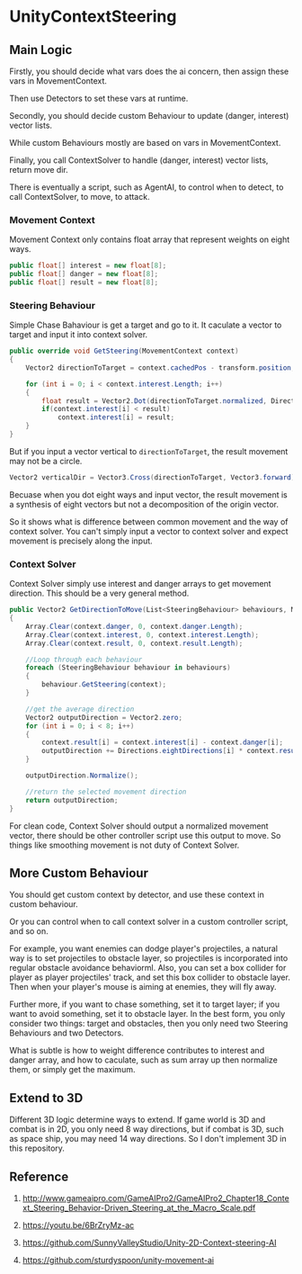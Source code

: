 # UnityContextSteering

## Main Logic

Firstly, you should decide what vars does the ai concern, then assign these vars in MovementContext.

Then use Detectors to set these vars at runtime.

Secondly, you should decide custom Behaviour to update (danger, interest) vector lists.

While custom Behaviours mostly are based on vars in MovementContext.

Finally, you call ContextSolver to handle (danger, interest) vector lists, return move dir.

There is eventually a script, such as AgentAI, to control when to detect, to call ContextSolver, to move, to attack.

### Movement Context

Movement Context only contains float array that represent weights on eight ways.

```csharp
public float[] interest = new float[8];
public float[] danger = new float[8];
public float[] result = new float[8];
```

### Steering Behaviour

Simple Chase Bahaviour is get a target and go to it. It caculate a vector to target and input it into context solver.

```csharp
public override void GetSteering(MovementContext context)
{
    Vector2 directionToTarget = context.cachedPos - transform.position;

    for (int i = 0; i < context.interest.Length; i++)
    {
        float result = Vector2.Dot(directionToTarget.normalized, Directions.eightDirections[i]);
        if(context.interest[i] < result)
            context.interest[i] = result;
    }
}
```

But if you input a vector vertical to `directionToTarget`, the result movement may not be a circle.

```csharp
Vector2 verticalDir = Vector3.Cross(directionToTarget, Vector3.forward);
```

Becuase when you dot eight ways and input vector, the result movement is a synthesis of eight vectors but not a decomposition of the origin vector.

So it shows what is difference between common movement and the way of context solver. You can't simply input a vector to context solver and expect movement is precisely along the input.

### Context Solver

Context Solver simply use interest and danger arrays to get movement direction. This should be a very general method.

```csharp
public Vector2 GetDirectionToMove(List<SteeringBehaviour> behaviours, MovementContext context)
{
    Array.Clear(context.danger, 0, context.danger.Length);
    Array.Clear(context.interest, 0, context.interest.Length);
    Array.Clear(context.result, 0, context.result.Length);

    //Loop through each behaviour
    foreach (SteeringBehaviour behaviour in behaviours)
    {
        behaviour.GetSteering(context);
    }

    //get the average direction
    Vector2 outputDirection = Vector2.zero;
    for (int i = 0; i < 8; i++)
    {
        context.result[i] = context.interest[i] - context.danger[i];
        outputDirection += Directions.eightDirections[i] * context.result[i];
    }

    outputDirection.Normalize();

    //return the selected movement direction
    return outputDirection;
}
```

For clean code, Context Solver should output a normalized movement vector, there should be other controller script use this output to move. So things like smoothing movement is not duty of Context Solver.

## More Custom Behaviour

You should get custom context by detector, and use these context in custom behaviour.

Or you can control when to call context solver in a custom controller script, and so on.

For example, you want enemies can dodge player's projectiles, a natural way is to set projectiles to obstacle layer, so projectiles is incorporated into regular obstacle avoidance behaviorml. Also, you can set a box collider for player as player projectiles' track, and set this box collider to obstacle layer. Then when your player's mouse is aiming at enemies, they will fly away.

Further more, if you want to chase something, set it to target layer; if you want to avoid something, set it to obstacle layer. In the best form, you only consider two things: target and obstacles, then you only need two Steering Behaviours and two Detectors.

What is subtle is how to weight difference contributes to interest and danger array, and how to caculate, such as sum array up then normalize them, or simply get the maximum.

## Extend to 3D

Different 3D logic determine ways to extend. If game world is 3D and combat is in 2D, you only need 8 way directions, but if combat is 3D, such as space ship, you may need 14 way directions. So I don't implement 3D in this repository.

## Reference

1. http://www.gameaipro.com/GameAIPro2/GameAIPro2_Chapter18_Context_Steering_Behavior-Driven_Steering_at_the_Macro_Scale.pdf

2. https://youtu.be/6BrZryMz-ac

3. https://github.com/SunnyValleyStudio/Unity-2D-Context-steering-AI

4. https://github.com/sturdyspoon/unity-movement-ai